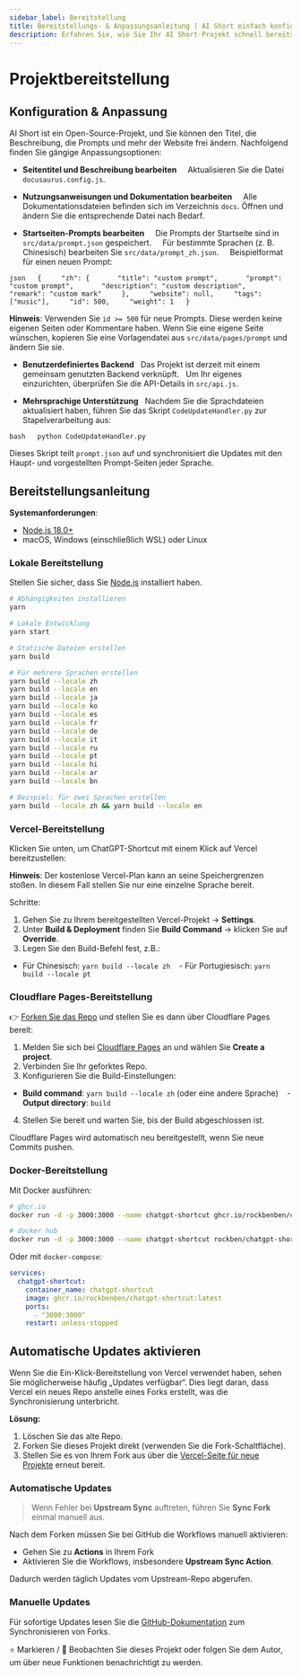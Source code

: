 ```yaml
---
sidebar_label: Bereitstellung
title: Bereitstellungs- & Anpassungsanleitung | AI Short einfach konfigurieren
description: Erfahren Sie, wie Sie Ihr AI Short-Projekt schnell bereitstellen und anpassen können. Diese Anleitung behandelt Vercel, Cloudflare, Docker und die lokale Bereitstellung sowie das Bearbeiten von Inhalten und das Aktivieren von automatischen Updates.
---
```


# Projektbereitstellung

## Konfiguration & Anpassung

AI Short ist ein Open-Source-Projekt, und Sie können den Titel, die Beschreibung, die Prompts und mehr der Website frei ändern. Nachfolgend finden Sie gängige Anpassungsoptionen:

- **Seitentitel und Beschreibung bearbeiten**  
    Aktualisieren Sie die Datei `docusaurus.config.js`.

- **Nutzungsanweisungen und Dokumentation bearbeiten**  
    Alle Dokumentationsdateien befinden sich im Verzeichnis `docs`. Öffnen und ändern Sie die entsprechende Datei nach Bedarf.

- **Startseiten-Prompts bearbeiten**  
    Die Prompts der Startseite sind in `src/data/prompt.json` gespeichert.  
    Für bestimmte Sprachen (z. B. Chinesisch) bearbeiten Sie `src/data/prompt_zh.json`.  
    Beispielformat für einen neuen Prompt:

`json
  {
    "zh": {
      "title": "custom prompt",
      "prompt": "custom prompt",
      "description": "custom description",
      "remark": "custom mark"
    },
    "website": null,
    "tags": ["music"],
    "id": 500,
    "weight": 1
  }
  `

**Hinweis**: Verwenden Sie `id >= 500` für neue Prompts. Diese werden keine eigenen Seiten oder Kommentare haben.
Wenn Sie eine eigene Seite wünschen, kopieren Sie eine Vorlagendatei aus `src/data/pages/prompt` und ändern Sie sie.

- **Benutzerdefiniertes Backend**
    Das Projekt ist derzeit mit einem gemeinsam genutzten Backend verknüpft.
    Um Ihr eigenes einzurichten, überprüfen Sie die API-Details in `src/api.js`.

- **Mehrsprachige Unterstützung**
    Nachdem Sie die Sprachdateien aktualisiert haben, führen Sie das Skript `CodeUpdateHandler.py` zur Stapelverarbeitung aus:

`bash
  python CodeUpdateHandler.py
  `

Dieses Skript teilt `prompt.json` auf und synchronisiert die Updates mit den Haupt- und vorgestellten Prompt-Seiten jeder Sprache.

## Bereitstellungsanleitung

**Systemanforderungen**:

- [Node.js 18.0+](https://nodejs.org/)
- macOS, Windows (einschließlich WSL) oder Linux

### Lokale Bereitstellung

Stellen Sie sicher, dass Sie [Node.js](https://nodejs.org/) installiert haben.

```bash
# Abhängigkeiten installieren
yarn

# Lokale Entwicklung
yarn start

# Statische Dateien erstellen
yarn build

# Für mehrere Sprachen erstellen
yarn build --locale zh
yarn build --locale en
yarn build --locale ja
yarn build --locale ko
yarn build --locale es
yarn build --locale fr
yarn build --locale de
yarn build --locale it
yarn build --locale ru
yarn build --locale pt
yarn build --locale hi
yarn build --locale ar
yarn build --locale bn

# Beispiel: für zwei Sprachen erstellen
yarn build --locale zh && yarn build --locale en
```

### Vercel-Bereitstellung

Klicken Sie unten, um ChatGPT-Shortcut mit einem Klick auf Vercel bereitzustellen:

[](https://vercel.com/new/clone?repository-url=https%3A%2F%2Fgithub.com%2Frockbenben%2FChatGPT-Shortcut%2Ftree%2Fmain)

**Hinweis**: Der kostenlose Vercel-Plan kann an seine Speichergrenzen stoßen. In diesem Fall stellen Sie nur eine einzelne Sprache bereit.

Schritte:

1.  Gehen Sie zu Ihrem bereitgestellten Vercel-Projekt → **Settings**.
2.  Unter **Build & Deployment** finden Sie **Build Command** → klicken Sie auf **Override**.
3.  Legen Sie den Build-Befehl fest, z.B.:

- Für Chinesisch: `yarn build --locale zh`
   - Für Portugiesisch: `yarn build --locale pt`

### Cloudflare Pages-Bereitstellung

👉 [Forken Sie das Repo](https://github.com/rockbenben/ChatGPT-Shortcut/fork) und stellen Sie es dann über Cloudflare Pages bereit:

1.  Melden Sie sich bei [Cloudflare Pages](https://pages.cloudflare.com/) an und wählen Sie **Create a project**.
2.  Verbinden Sie Ihr geforktes Repo.
3.  Konfigurieren Sie die Build-Einstellungen:

- **Build command**: `yarn build --locale zh` (oder eine andere Sprache)
   - **Output directory**: `build`

4.  Stellen Sie bereit und warten Sie, bis der Build abgeschlossen ist.

Cloudflare Pages wird automatisch neu bereitgestellt, wenn Sie neue Commits pushen.

### Docker-Bereitstellung

Mit Docker ausführen:

```bash
# ghcr.io
docker run -d -p 3000:3000 --name chatgpt-shortcut ghcr.io/rockbenben/chatgpt-shortcut:latest

# docker hub
docker run -d -p 3000:3000 --name chatgpt-shortcut rockben/chatgpt-shortcut:latest
```

Oder mit `docker-compose`:

```yml
services:
  chatgpt-shortcut:
    container_name: chatgpt-shortcut
    image: ghcr.io/rockbenben/chatgpt-shortcut:latest
    ports:
      - "3000:3000"
    restart: unless-stopped
```

## Automatische Updates aktivieren

Wenn Sie die Ein-Klick-Bereitstellung von Vercel verwendet haben, sehen Sie möglicherweise häufig „Updates verfügbar“.
Dies liegt daran, dass Vercel ein neues Repo anstelle eines Forks erstellt, was die Synchronisierung unterbricht.

**Lösung:**

1.  Löschen Sie das alte Repo.
2.  Forken Sie dieses Projekt direkt (verwenden Sie die Fork-Schaltfläche).
3.  Stellen Sie es von Ihrem Fork aus über die [Vercel-Seite für neue Projekte](https://vercel.com/new) erneut bereit.

### Automatische Updates

> Wenn Fehler bei **Upstream Sync** auftreten, führen Sie **Sync Fork** einmal manuell aus.

Nach dem Forken müssen Sie bei GitHub die Workflows manuell aktivieren:

- Gehen Sie zu **Actions** in Ihrem Fork
- Aktivieren Sie die Workflows, insbesondere **Upstream Sync Action**.

Dadurch werden täglich Updates vom Upstream-Repo abgerufen.

### Manuelle Updates

Für sofortige Updates lesen Sie die [GitHub-Dokumentation](https://docs.github.com/en/pull-requests/collaborating-with-pull-requests/working-with-forks/syncing-a-fork) zum Synchronisieren von Forks.

⭐ Markieren / 👀 Beobachten Sie dieses Projekt oder folgen Sie dem Autor, um über neue Funktionen benachrichtigt zu werden.
